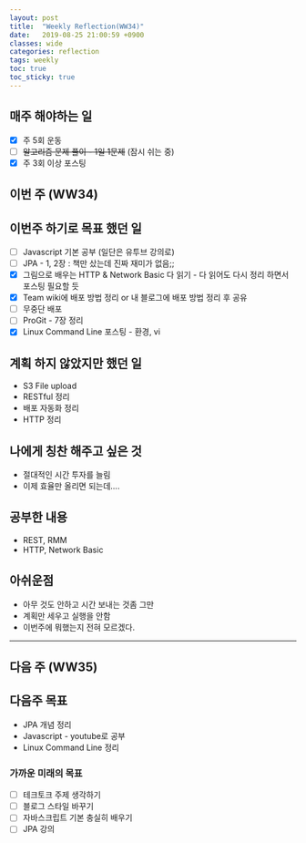 ```yaml
---
layout: post
title:  "Weekly Reflection(WW34)"
date:   2019-08-25 21:00:59 +0900
classes: wide
categories: reflection
tags: weekly
toc: true
toc_sticky: true
---
```


## 매주 해야하는 일

- [x] 주 5회 운동
- [ ] ~~알고리즘 문제 풀이 - 1일 1문제~~ (잠시 쉬는 중)
- [x] 주 3회 이상 포스팅

## 이번 주 (WW34)

## 이번주 하기로 목표 했던 일

- [ ] Javascript 기본 공부 (일단은 유투브 강의로)
- [ ] JPA - 1, 2장 : 책만 샀는데 진짜 재미가 없음;;
- [x] 그림으로 배우는 HTTP & Network Basic 다 읽기 - 다 읽어도 다시 정리 하면서 포스팅 필요할 듯
- [x] Team wiki에 배포 방법 정리 or 내 블로그에 배포 방법 정리 후 공유
- [ ] 무중단 배포
- [ ] ProGit - 7장 정리
- [x] Linux Command Line 포스팅 - 환경, vi

## 계획 하지 않았지만 했던 일

- S3 File upload
- RESTful 정리
- 배포 자동화 정리
- HTTP 정리

## 나에게 칭찬 해주고 싶은 것

- 절대적인 시간 투자를 늘림
- 이제 효율만 올리면 되는데....

## 공부한 내용

- REST, RMM
- HTTP, Network Basic

## 아쉬운점

- 아무 것도 안하고 시간 보내는 것좀 그만
- 계획만 세우고 실행을 안함
- 이번주에 뭐했는지 전혀 모르겠다.

---

## 다음 주 (WW35)

## 다음주 목표

- JPA 개념 정리
- Javascript - youtube로 공부
- Linux Command Line 정리

### 가까운 미래의 목표

- [ ] 테크토크 주제 생각하기
- [ ] 블로그 스타일 바꾸기
- [ ] 자바스크립트 기본 충실히 배우기
- [ ] JPA 강의
